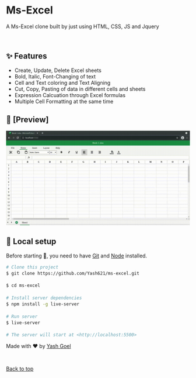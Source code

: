 # Ms-Excel

A Ms-Excel clone built by just using HTML, CSS, JS and Jquery

<br>

## :sparkles: Features

- Create, Update, Delete Excel sheets
- Bold, Italic, Font-Changing of text 
- Cell and Text coloring and Text Aligning
- Cut, Copy, Pasting of data in different cells and sheets
- Expression Calcuation through Excel formulas
- Multiple Cell Formatting at the same time

## :eyes: [Preview]

![ms-excel clone preview](https://github.com/Yash621/ms-excel/blob/master/preview.gif)

## :tada: Local setup

Before starting :checkered_flag:, you need to have [Git](https://git-scm.com) and [Node](https://nodejs.org/en/) installed.

```bash
# Clone this project
$ git clone https://github.com/Yash621/ms-excel.git

$ cd ms-excel

# Install server dependencies
$ npm install -g live-server

# Run server
$ live-server

# The server will start at <http://localhost:5500>
```

Made with :heart: by <a href="https://github.com/yash621" target="_blank">Yash Goel</a>

&#xa0;

<a href="#top">Back to top</a>
